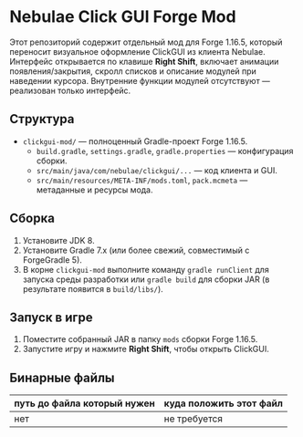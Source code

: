 # Nebulae Click GUI Forge Mod

Этот репозиторий содержит отдельный мод для Forge 1.16.5, который переносит визуальное оформление ClickGUI из клиента Nebulae. Интерфейс открывается по клавише **Right Shift**, включает анимации появления/закрытия, скролл списков и описание модулей при наведении курсора. Внутренние функции модулей отсутствуют — реализован только интерфейс.

## Структура
- `clickgui-mod/` — полноценный Gradle-проект Forge 1.16.5.
  - `build.gradle`, `settings.gradle`, `gradle.properties` — конфигурация сборки.
  - `src/main/java/com/nebulae/clickgui/...` — код клиента и GUI.
  - `src/main/resources/META-INF/mods.toml`, `pack.mcmeta` — метаданные и ресурсы мода.

## Сборка
1. Установите JDK 8.
2. Установите Gradle 7.x (или более свежий, совместимый с ForgeGradle 5).
3. В корне `clickgui-mod` выполните команду `gradle runClient` для запуска среды разработки или `gradle build` для сборки JAR (в результате появится в `build/libs/`).

## Запуск в игре
1. Поместите собранный JAR в папку `mods` сборки Forge 1.16.5.
2. Запустите игру и нажмите **Right Shift**, чтобы открыть ClickGUI.

## Бинарные файлы
путь до файла который нужен | куда положить этот файл
--- | ---
нет | не требуется

